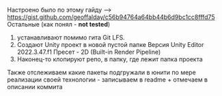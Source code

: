 Настроено было по этому гайду --> https://gist.github.com/geoffalday/c56b94764a64bb44b6d9bc1cc8fffd75
Остальные (как понял - **not tested**) 
  1. устанавливают помимо гита Git LFS.
  2. Создают Unity проект в новой пустой папке
       Версия Unity Editor 2022.3.47.f1
       Пресет - 2D (Built-in Render Pipeline)
  3. Наконец-то клопируют репо, в папку, где лежит папка проекта


Также отслеживаем какие пакеты подгружали в юнити по мере реализации своей технологии - записываем в readme + отмечаем в описании коммита

